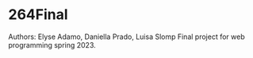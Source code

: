 # 264Final
Authors: Elyse Adamo, Daniella Prado, Luisa Slomp
Final project for web programming spring 2023. 
 